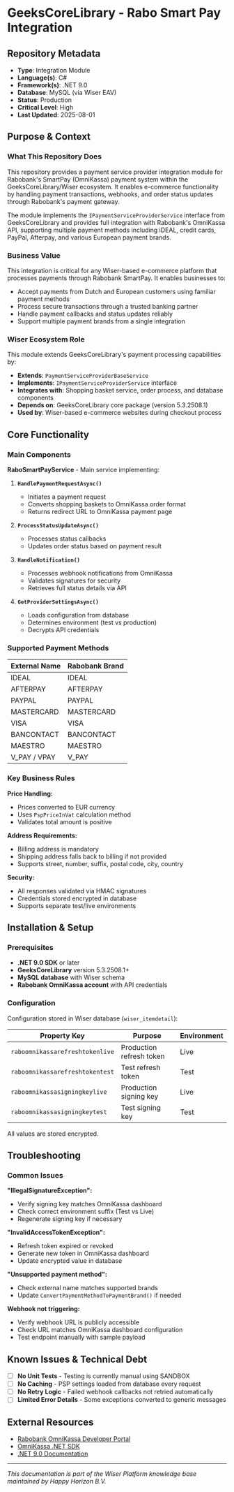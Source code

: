 # GeeksCoreLibrary - Rabo Smart Pay Integration

## Repository Metadata
- **Type**: Integration Module
- **Language(s)**: C#
- **Framework(s)**: .NET 9.0
- **Database**: MySQL (via Wiser EAV)
- **Status**: Production
- **Critical Level**: High
- **Last Updated**: 2025-08-01

## Purpose & Context

### What This Repository Does
This repository provides a payment service provider integration module for Rabobank's SmartPay (OmniKassa) payment system within the GeeksCoreLibrary/Wiser ecosystem. It enables e-commerce functionality by handling payment transactions, webhooks, and order status updates through Rabobank's payment gateway.

The module implements the `IPaymentServiceProviderService` interface from GeeksCoreLibrary and provides full integration with Rabobank's OmniKassa API, supporting multiple payment methods including iDEAL, credit cards, PayPal, Afterpay, and various European payment brands.

### Business Value
This integration is critical for any Wiser-based e-commerce platform that processes payments through Rabobank SmartPay. It enables businesses to:
- Accept payments from Dutch and European customers using familiar payment methods
- Process secure transactions through a trusted banking partner
- Handle payment callbacks and status updates reliably
- Support multiple payment brands from a single integration

### Wiser Ecosystem Role
This module extends GeeksCoreLibrary's payment processing capabilities by:
- **Extends**: `PaymentServiceProviderBaseService`
- **Implements**: `IPaymentServiceProviderService` interface
- **Integrates with**: Shopping basket service, order process, and database components
- **Depends on**: GeeksCoreLibrary core package (version 5.3.2508.1)
- **Used by**: Wiser-based e-commerce websites during checkout process

## Core Functionality

### Main Components

**RaboSmartPayService** - Main service implementing:

1. **`HandlePaymentRequestAsync()`**
   - Initiates a payment request
   - Converts shopping baskets to OmniKassa order format
   - Returns redirect URL to OmniKassa payment page

2. **`ProcessStatusUpdateAsync()`**
   - Processes status callbacks
   - Updates order status based on payment result

3. **`HandleNotification()`**
   - Processes webhook notifications from OmniKassa
   - Validates signatures for security
   - Retrieves full status details via API

4. **`GetProviderSettingsAsync()`**
   - Loads configuration from database
   - Determines environment (test vs production)
   - Decrypts API credentials

### Supported Payment Methods

| External Name | Rabobank Brand |
|---------------|----------------|
| IDEAL | IDEAL |
| AFTERPAY | AFTERPAY |
| PAYPAL | PAYPAL |
| MASTERCARD | MASTERCARD |
| VISA | VISA |
| BANCONTACT | BANCONTACT |
| MAESTRO | MAESTRO |
| V_PAY / VPAY | V_PAY |

### Key Business Rules

**Price Handling:**
- Prices converted to EUR currency
- Uses `PspPriceInVat` calculation method
- Validates total amount is positive

**Address Requirements:**
- Billing address is mandatory
- Shipping address falls back to billing if not provided
- Supports street, number, suffix, postal code, city, country

**Security:**
- All responses validated via HMAC signatures
- Credentials stored encrypted in database
- Supports separate test/live environments

## Installation & Setup

### Prerequisites
- **.NET 9.0 SDK** or later
- **GeeksCoreLibrary** version 5.3.2508.1+
- **MySQL database** with Wiser schema
- **Rabobank OmniKassa account** with API credentials

### Configuration

Configuration stored in Wiser database (`wiser_itemdetail`):

| Property Key | Purpose | Environment |
|--------------|---------|-------------|
| `raboomnikassarefreshtokenlive` | Production refresh token | Live |
| `raboomnikassarefreshtokentest` | Test refresh token | Test |
| `raboomnikassasigningkeylive` | Production signing key | Live |
| `raboomnikassasigningkeytest` | Test signing key | Test |

All values are stored encrypted.

## Troubleshooting

### Common Issues

**"IllegalSignatureException":**
- Verify signing key matches OmniKassa dashboard
- Check correct environment suffix (Test vs Live)
- Regenerate signing key if necessary

**"InvalidAccessTokenException":**
- Refresh token expired or revoked
- Generate new token in OmniKassa dashboard
- Update encrypted value in database

**"Unsupported payment method":**
- Check external name matches supported brands
- Update `ConvertPaymentMethodToPaymentBrand()` if needed

**Webhook not triggering:**
- Verify webhook URL is publicly accessible
- Check URL matches OmniKassa dashboard configuration
- Test endpoint manually with sample payload

## Known Issues & Technical Debt

- [ ] **No Unit Tests** - Testing is currently manual using SANDBOX
- [ ] **No Caching** - PSP settings loaded from database every request
- [ ] **No Retry Logic** - Failed webhook callbacks not retried automatically
- [ ] **Limited Error Details** - Some exceptions converted to generic messages

## External Resources

- [Rabobank OmniKassa Developer Portal](https://developer.rabobank.nl/omnikassa)
- [OmniKassa .NET SDK](https://www.nuget.org/packages/OmniKassa_Rabobank/)
- [.NET 9.0 Documentation](https://learn.microsoft.com/en-us/dotnet/core/whats-new/dotnet-9)

---

*This documentation is part of the Wiser Platform knowledge base maintained by Happy Horizon B.V.*
